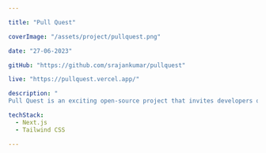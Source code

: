 ```yaml
---

title: "Pull Quest"

coverImage: "/assets/project/pullquest.png"

date: "27-06-2023"

gitHub: "https://github.com/srajankumar/pullquest"

live: "https://pullquest.vercel.app/"

description: "
Pull Quest is an exciting open-source project that invites developers on an epic journey into the world of open-source contributions. This exhilarating quest guides developers through their first pull request, encouraging them to make their mark on the codebase. The project provides step-by-step instructions, starting with forking the repository and setting it up locally, all the way to creating a new branch, adding their unique profile details, committing changes, and submitting a pull request. With its engaging narrative and clear instructions, Pull Quest empowers developers to join the open-source community with confidence and embark on a legendary coding adventure. It's an excellent resource for those looking to start their open-source contribution journey."

techStack:
  - Next.js
  - Tailwind CSS

---
```


